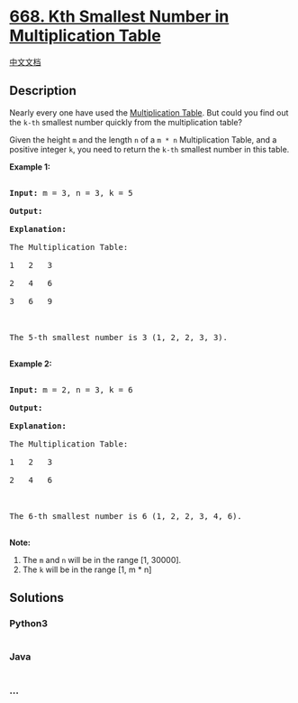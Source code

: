 # [668. Kth Smallest Number in Multiplication Table](https://leetcode.com/problems/kth-smallest-number-in-multiplication-table)

[中文文档](/solution/0600-0699/0668.Kth%20Smallest%20Number%20in%20Multiplication%20Table/README.md)

## Description

<p>
Nearly every one have used the <a href="https://en.wikipedia.org/wiki/Multiplication_table">Multiplication Table</a>. But could you find out the <code>k-th</code> smallest number quickly from the multiplication table?
</p>

<p>
Given the height <code>m</code> and the length <code>n</code> of a <code>m * n</code> Multiplication Table, and a positive integer <code>k</code>, you need to return the <code>k-th</code> smallest number in this table.
</p>

<p><b>Example 1:</b><br />
<pre>
<b>Input:</b> m = 3, n = 3, k = 5
<b>Output:</b> 
<b>Explanation:</b> 
The Multiplication Table:
1	2	3
2	4	6
3	6	9

The 5-th smallest number is 3 (1, 2, 2, 3, 3).
</pre>
</p>


<p><b>Example 2:</b><br />
<pre>
<b>Input:</b> m = 2, n = 3, k = 6
<b>Output:</b> 
<b>Explanation:</b> 
The Multiplication Table:
1	2	3
2	4	6

The 6-th smallest number is 6 (1, 2, 2, 3, 4, 6).
</pre>
</p>


<p><b>Note:</b><br>
<ol>
<li>The <code>m</code> and <code>n</code> will be in the range [1, 30000].</li>
<li>The <code>k</code> will be in the range [1, m * n]</li>
</ol>
</p>

## Solutions

<!-- tabs:start -->

### **Python3**

```python

```

### **Java**

```java

```

### **...**

```

```

<!-- tabs:end -->
